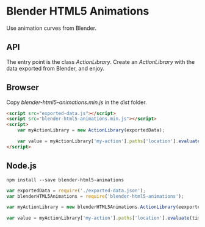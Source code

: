 # Blender HTML5 Animations

Use animation curves from Blender.

## API

The entry point is the class *ActionLibrary*. Create an *ActionLibrary* with the data exported from Blender, and enjoy.

## Browser

Copy *blender-html5-animations.min.js* in the *dist* folder.

```html
<script src="exported-data.js"></script>
<script src="blender-html5-animations.min.js"></script>
<script>
	var myActionLibrary = new ActionLibrary(exportedData);

	var value = myActionLibrary['my-action'].paths['location'].evaluate(time, FCurveArray.DefaultValues.LOCATION);
</script>
```

## Node.js

	npm install --save blender-html5-animations

```js
var exportedData = require('./exported-data.json');
var blenderHTML5Animations = require('blender-html5-animations');

var myActionLibrary = new blenderHTML5Animations.ActionLibrary(eexportedData);

var value = myActionLibrary['my-action'].paths['location'].evaluate(time, blenderHTML5Animations.FCurveArray.DefaultValues.LOCATION);
```

